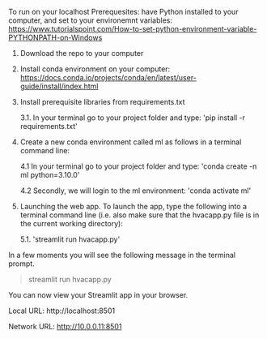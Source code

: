 To run on your localhost 
Prerequesites: have Python installed to your computer, and set to your environemnt variables: https://www.tutorialspoint.com/How-to-set-python-environment-variable-PYTHONPATH-on-Windows

1. Download the repo to your computer

2. Install conda environment on your computer: https://docs.conda.io/projects/conda/en/latest/user-guide/install/index.html

3. Install prerequisite libraries from requirements.txt 

    3.1. In your terminal go to your project folder and type: 'pip install -r requirements.txt'

4. Create a new conda environment called ml as follows in a terminal command line: 

    4.1 In your terminal go to your project folder and type: 'conda create -n ml python=3.10.0'
    
    4.2 Secondly, we will login to the ml environment: 'conda activate ml'

5. Launching the web app.
   To launch the app, type the following into a terminal command line (i.e. also make sure that the hvacapp.py file is in the current working directory): 
   
   5.1. 'streamlit run hvacapp.py' 


In a few moments you will see the following message in the terminal prompt.

> streamlit run hvacapp.py

You can now view your Streamlit app in your browser.

Local URL: http://localhost:8501

Network URL: http://10.0.0.11:8501
   
